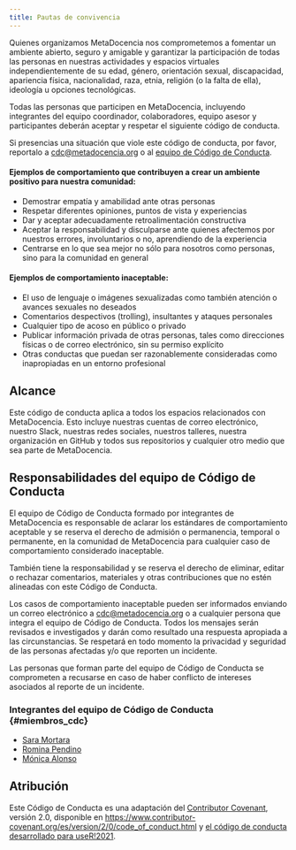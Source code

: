 ```yaml
---
title: Pautas de convivencia
---
```


Quienes organizamos MetaDocencia nos comprometemos a fomentar un ambiente abierto, seguro y amigable y garantizar la participación de todas las personas en nuestras actividades y espacios virtuales  independientemente de su edad, género, orientación sexual, discapacidad, apariencia física, nacionalidad, raza, etnia, religión (o la falta de ella), ideología u opciones tecnológicas. 

Todas las personas que participen en MetaDocencia, incluyendo integrantes del equipo coordinador, colaboradores, equipo asesor y participantes deberán aceptar y respetar el siguiente código de conducta. 

Si presencias una situación que viole este código de conducta, por favor, reportalo a [cdc@metadocencia.org](mailto:cdc@metadocencia.org) o al [equipo de Código de Conducta](#miembros_cdc).

#### Ejemplos de comportamiento que contribuyen a crear un ambiente positivo para nuestra comunidad:

* Demostrar empatía y amabilidad ante otras personas
* Respetar diferentes opiniones, puntos de vista y experiencias
* Dar y aceptar adecuadamente retroalimentación constructiva
* Aceptar la responsabilidad y disculparse ante quienes afectemos por nuestros errores, involuntarios o no, aprendiendo de la experiencia
* Centrarse en lo que sea mejor no sólo para nosotros como personas, sino para la comunidad en general

#### Ejemplos de comportamiento inaceptable:

* El uso de lenguaje o imágenes sexualizadas como también atención o avances sexuales no deseados
* Comentarios despectivos (trolling), insultantes y ataques personales
* Cualquier tipo de acoso en público o privado
* Publicar información privada de otras personas, tales como direcciones físicas o de correo electrónico, sin su permiso explícito
* Otras conductas que puedan ser razonablemente consideradas como inapropiadas en un entorno profesional

## Alcance

Este código de conducta aplica a todos los espacios relacionados con MetaDocencia. Esto incluye nuestras cuentas de correo electrónico, nuestro Slack, nuestras redes sociales, nuestros talleres, nuestra organización en GitHub y todos sus repositorios y cualquier otro medio que sea parte de MetaDocencia.

## Responsabilidades del equipo de Código de Conducta

El equipo de Código de Conducta formado por integrantes de MetaDocencia es responsable de aclarar los estándares de comportamiento aceptable y se reserva el derecho de admisión o permanencia, temporal o permanente, en la comunidad de MetaDocencia para cualquier caso de comportamiento considerado inaceptable. 

También tiene la responsabilidad y se reserva el derecho de eliminar, editar o rechazar comentarios, materiales y otras contribuciones que no estén alineadas con este Código de Conducta. 

Los casos de comportamiento inaceptable pueden ser informados enviando un correo electrónico a [cdc@metadocencia.org](mailto:cdc@metadocencia.org) o a cualquier persona que integra el equipo de Código de Conducta. Todos los mensajes serán revisados e investigados y darán como resultado una respuesta apropiada a las circunstancias. Se respetará en todo momento la privacidad y seguridad de las personas afectadas y/o que reporten un incidente. 

Las personas que forman parte del equipo de Código de Conducta se comprometen a recusarse en caso de haber conflicto de intereses asociados al reporte de un incidente. 

### Integrantes del equipo de Código de Conducta {#miembros_cdc}

* [Sara Mortara](https://www.metadocencia.org/authors/sara/)
* [Romina Pendino](https://www.metadocencia.org/authors/rominapedino/)
* [Mónica Alonso](https://www.metadocencia.org/authors/monialonso/)

## Atribución

Este Código de Conducta es una adaptación del [Contributor Covenant](https://www.contributor-covenant.org), versión 2.0,
disponible en https://www.contributor-covenant.org/es/version/2/0/code_of_conduct.html y [el código de conducta desarrollado para useR!2021](https://user2021.r-project.org/participation/coc/).
